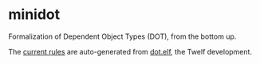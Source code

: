 minidot
=======

Formalization of Dependent Object Types (DOT), from the bottom up.

The [current rules](http://lampwww.epfl.ch/~amin/dot/twelf.pdf) are auto-generated from [dot.elf](src/main/elf/dot.elf), the Twelf development.
